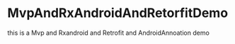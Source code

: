 # MvpAndRxAndroidAndRetorfitDemo
this is a Mvp and Rxandroid and Retrofit and AndroidAnnoation demo
